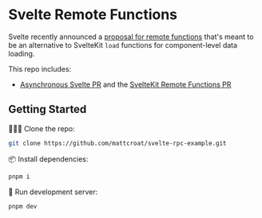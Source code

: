 # Svelte Remote Functions

Svelte recently announced a [proposal for remote functions](https://github.com/sveltejs/kit/discussions/13897) that's meant to be an alternative to SvelteKit `load` functions for component-level data loading.

This repo includes:

- [Asynchronous Svelte PR](https://github.com/sveltejs/svelte/pull/15844) and the [SvelteKit Remote Functions PR](https://github.com/sveltejs/kit/pull/13957)

## Getting Started

🧑‍🤝‍🧑 Clone the repo:

```bash
git clone https://github.com/mattcroat/svelte-rpc-example.git
```

📦️ Install dependencies:

```bash
pnpm i
```

💽 Run development server:

```bash
pnpm dev
```
